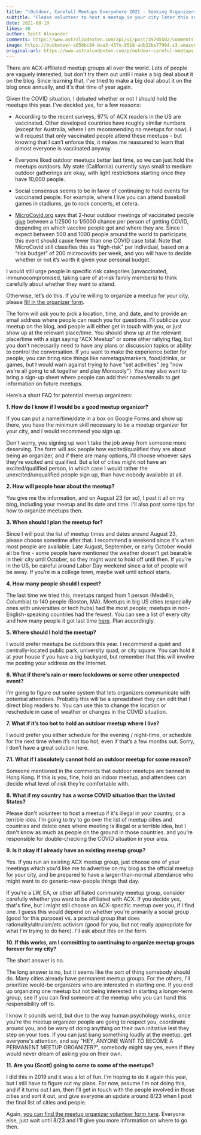 ```yaml
---
title: "(Outdoor, Careful) Meetups Everywhere 2021 - Seeking Organizers"
subtitle: "Please volunteer to host a meetup in your city later this summer"
date: 2021-08-10
likes: 40
author: Scott Alexander
comments: https://www.astralcodexten.com/api/v1/post/39745502/comments?&all_comments=true
image: https://bucketeer-e05bbc84-baa3-437e-9518-adb32be77984.s3.amazonaws.com/public/images/e7e7a15d-3633-493d-b181-db65491dcca0_1000x667.jpeg
original-url: https://www.astralcodexten.com/p/outdoor-careful-meetups-everywhere
---
```

There are ACX-affiliated meetup groups all over the world. Lots of people are vaguely interested, but don't try them out until I make a big deal about it on the blog. Since learning that, I've tried to make a big deal about it on the blog once annually, and it's that time of year again.

Given the COVID situation, I debated whether or not I should hold the meetups this year. I've decided yes, for a few reasons:

  * According to the recent surveys, 97% of ACX readers in the US are vaccinated. Other developed countries have roughly similar numbers (except for Australia, where I am recommending no meetups for now). I will request that only vaccinated people attend these meetups - but knowing that I can’t enforce this, it makes me reassured to learn that almost everyone is vaccinated anyway.

  * Everyone liked outdoor meetups better last time, so we can just hold the meetups outdoors. My state (California) currently says small to medium outdoor gatherings are okay, with light restrictions starting once they have 10,000 people. 

  * Social consensus seems to be in favor of continuing to hold events for vaccinated people. For example, where I live you can attend baseball games in stadiums, go to rock concerts, et cetera.

  * [MicroCovid.org](https://www.microcovid.org/?distance=normal&duration=120&interaction=oneTime&personCount=20&riskProfile=average&scenarioName=custom&setting=outdoor&theirMask=none&theirVaccine=vaccinated&topLocation=US_06&voice=normal&yourMask=none&yourVaccineDoses=2&yourVaccineType=moderna) says that 2-hour outdoor meetings of vaccinated people [give](https://www.microcovid.org/?distance=normal&duration=120&interaction=oneTime&personCount=20&riskProfile=average&scenarioName=custom&setting=outdoor&theirMask=none&theirVaccine=vaccinated&topLocation=US_06&voice=normal&yourMask=none&yourVaccineDoses=2&yourVaccineType=pfizer) between a 1/2500 to 1/5000 chance per person of getting COVID, depending on which vaccine people got and where they are. Since I expect between 500 and 1000 people around the world to participate, this event should cause fewer than one COVID case total. Note that MicroCovid still classifies this as “high-risk” per individual, based on a “risk budget” of 200 microcovids per week, and you will have to decide whether or not it’s worth it given your personal budget.




I would still urge people in specific risk categories (unvaccinated, immunocompromised, taking care of at-risk family members) to think carefully about whether they want to attend.

Otherwise, let’s do this. If you're willing to organize a meetup for your city, please [fill in the organizer form](https://forms.gle/mvueraFmq2hSqdH27).

The form will ask you to pick a location, time, and date, and to provide an email address where people can reach you for questions. I'll publicize your meetup on the blog, and people will either get in touch with you, or just show up at the relevant place/time. You should show up at the relevant place/time with a sign saying "ACX Meetup" or some other rallying flag, but you don't necessarily need to have any plans or discussion topics or ability to control the conversation. If you want to make the experience better for people, you can bring nice things like nametags/markers, food/drinks, or games, but I would warn against trying to have "set activities" (eg "now we're all going to sit together and play Monopoly"). You may also want to bring a sign-up sheet where people can add their names/emails to get information on future meetups.

Here’s a short FAQ for potential meetup organizers:

**1\. How do I know if I would be a good meetup organizer?**

If you can put a name/time/date in a box on Google Forms and show up there, you have the minimum skill necessary to be a meetup organizer for your city, and I would recommend you sign up.

Don't worry, you signing up won't take the job away from someone more deserving. The form will ask people how excited/qualified they are about being an organizer, and if there are many options, I'll choose whoever says they're excited and qualified. But a lot of cities might not have an excited/qualified person, in which case I would rather the unexcited/unqualified people sign up, than have nobody available at all.

**2\. How will people hear about the meetup?**

You give me the information, and on August 23 (or so), I post it all on my blog, including your meetup and its date and time. I'll also post some tips for how to organize meetups then.

**3\. When should I plan the meetup for?**

Since I will post the list of meetup times and dates around August 23, please choose sometime after that. I recommend a weekend since it's when most people are available. Late August, September, or early October would all be fine - some people have mentioned the weather doesn’t get bearable in their city until October, so they might want to hold off until then. If you're in the US, be careful around Labor Day weekend since a lot of people will be away. If you’re in a college town, maybe wait until school starts.

**4\. How many people should I expect?**

The last time we tried this, meetups ranged from 1 person (Medellin, Columbia) to 140 people (Boston, MA). Meetups in big US cities (especially ones with universities or tech hubs) had the most people; meetups in non-English-speaking countries had the fewest. You can see a list of every city and how many people it got last time [here](https://docs.google.com/spreadsheets/d/1MmRNJVvnRNJ-jDVGQj1fI-eCuibn1PdipMxqC3nK-KQ/edit#gid=0). Plan accordingly.

**5\. Where should I hold the meetup?**

I would prefer meetups be outdoors this year. I recommend a quiet and centrally-located public park, university quad, or city square. You can hold it at your house if you have a big backyard, but remember that this will involve me posting your address on the Internet.

**6\. What if there's rain or more lockdowns or some other unexpected event?**

I’m going to figure out some system that lets organizers communicate with potential attendees. Probably this will be a spreadsheet they can edit that I direct blog readers to. You can use this to change the location or reschedule in case of weather or changes in the COVID situation.

**7\. What if it’s too hot to hold an outdoor meetup where I live?**

I would prefer you either schedule for the evening / night-time, or schedule for the next time when it’s not too hot, even if that’s a few months out. Sorry, I don’t have a great solution here.

**7.1. What if I absolutely cannot hold an outdoor meetup for some reason?**

Someone mentioned in the comments that outdoor meetups are banned in Hong Kong. If this is you, fine, hold an indoor meetup, and attendees can decide what level of risk they’re comfortable with.

**8\. What if my country has a worse COVID situation than the United States?**

Please don't volunteer to host a meetup if it's illegal in your country, or a terrible idea. I’m going to try to go over the list of meetup cities and countries and delete ones where meeting is illegal or a terrible idea, but I don't know as much as people on the ground in those countries. and you’re responsible for double-checking the COVID situation in your area.

**9\. Is it okay if I already have an existing meetup group?**

Yes. If you run an existing ACX meetup group, just choose one of your meetings which you'd like me to advertise on my blog as the official meetup for your city, and be prepared to have a larger-than-normal attendance who might want to do generic-new-people things that day.

If you're a LW, EA, or other affiliated community meetup group, consider carefully whether you want to be affiliated with ACX. If you decide yes, that's fine, but I might still choose an ACX-specific meetup over you, if I find one. I guess this would depend on whether you're primarily a social group (good for this purpose) vs. a practical group that does rationality/altruism/etc activism (good for you, but not really appropriate for what I'm trying to do here). I'll ask about this on the form.

**10\. If this works, am I committing to continuing to organize meetup groups forever for my city?**

The short answer is no.

The long answer is no, but it seems like the sort of thing somebody should do. Many cities already have permanent meetup groups. For the others, I'll prioritize would-be organizers who are interested in starting one. If you end up organizing one meetup but not being interested in starting a longer-term group, see if you can find someone at the meetup who you can hand this responsibility off to.

I know it sounds weird, but due to the way human psychology works, once you're the meetup organizer people are going to respect you, coordinate around you, and be wary of doing anything on their own initiative lest they step on your toes. If you can just bang something loudly at the meetup, get everyone's attention, and say "HEY, ANYONE WANT TO BECOME A PERMANENT MEETUP ORGANIZER?", somebody might say yes, even if they would never dream of asking you on their own.

**11\. Are you (Scott) going to come to some of the meetups?**

I did this in 2019 and it was a lot of fun. I'm hoping to do it again this year, but I still have to figure out my plans. For now, assume I'm not doing this, and if it turns out I am, then I'll get in touch with the people involved in those cities and sort it out, and give everyone an update around 8/23 when I post the final list of cities and people.

Again, [you can find the meetup organizer volunteer form here](https://forms.gle/mvueraFmq2hSqdH27). Everyone else, just wait until 8/23 and I'll give you more information on where to go then.
